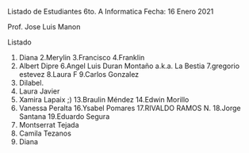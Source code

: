 Listado de Estudiantes
6to. A Informatica
Fecha: 16 Enero 2021

Prof. Jose Luis Manon

Listado

1. Diana
2.Merylin
3.Francisco
4.Franklin 
5. Albert Dipre 
6.Angel Luis Duran Montaño a.k.a. La Bestia
7.gregorio estevez
8.Laura F
9.Carlos Gonzalez
10. Dilabel.
11. Laura Javier
12. Xamira Lapaix ;)
13.Braulin Méndez
14.Edwin Morillo
15. Vanessa Peralta
16.Ysabel Pomares
17.RIVALDO RAMOS N.
18.Jorge Santana
19.Eduardo Segura
20. Montserrat Tejada
21. Camila Tezanos
22. Diana